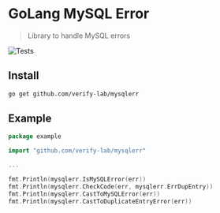 # GoLang MySQL Error

> Library to handle MySQL errors

![Tests](https://github.com/verify-lab/mysqlerr/actions/workflows/tests.yml/badge.svg)

## Install

```sh
go get github.com/verify-lab/mysqlerr
```

## Example

```go
package example

import "github.com/verify-lab/mysqlerr"

...

fmt.Println(mysqlerr.IsMySQLError(err))
fmt.Println(mysqlerr.CheckCode(err, mysqlerr.ErrDupEntry))
fmt.Println(mysqlerr.CastToMySQLError(err))
fmt.Println(mysqlerr.CastToDuplicateEntryError(err))

```
